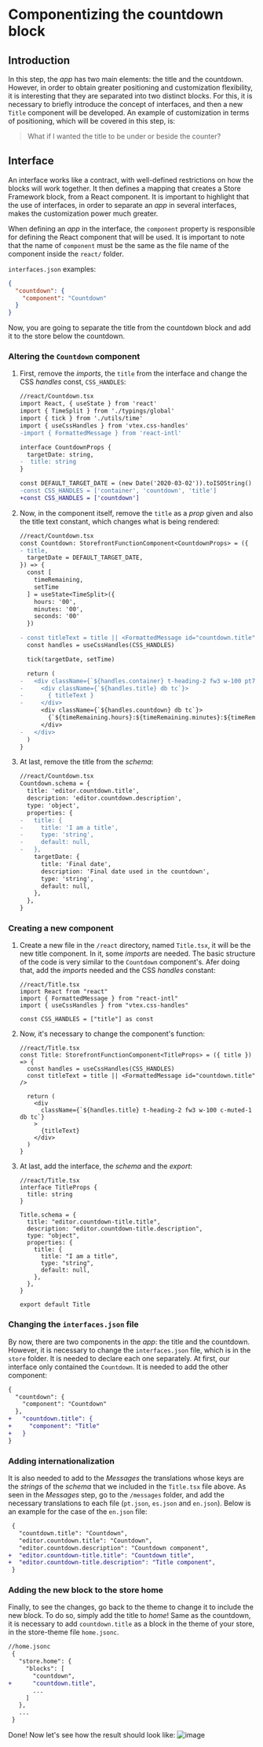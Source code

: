 # Componentizing the countdown block

## Introduction

In this step, the _app_ has two main elements: the title and the countdown. However, in order to obtain greater positioning and customization flexibility, it is interesting that they are separated into two distinct blocks. For this, it is necessary to briefly introduce the concept of interfaces, and then a new `Title` component will be developed. An example of customization in terms of positioning, which will be covered in this step, is:

> What if I wanted the title to be under or beside the counter?

## Interface

An interface works like a contract, with well-defined restrictions on how the blocks will work together. It then defines a mapping that creates a Store Framework block, from a React component. It is important to highlight that the use of interfaces, in order to separate an _app_ in several interfaces, makes the customization power much greater.

When defining an _app_ in the interface, the `component` property is responsible for defining the React component that will be used. It is important to note that the name of `component` must be the same as the file name of the component inside the `react/` folder.

`interfaces.json` examples:

```json
{
  "countdown": {
    "component": "Countdown"
  }
}
```

Now, you are going to separate the title from the countdown block and add it to the store below the countdown.

### Altering the `Countdown` component

1. First, remove the _imports_, the `title` from the interface and change the CSS _handles_ const, `CSS_HANDLES`:

    ```diff
    //react/Countdown.tsx
    import React, { useState } from 'react'
    import { TimeSplit } from './typings/global'
    import { tick } from './utils/time'
    import { useCssHandles } from 'vtex.css-handles'
    -import { FormattedMessage } from 'react-intl'

    interface CountdownProps {
      targetDate: string,
    -  title: string
    }

    const DEFAULT_TARGET_DATE = (new Date('2020-03-02')).toISOString()
    -const CSS_HANDLES = ['container', 'countdown', 'title']
    +const CSS_HANDLES = ['countdown']
    ```

2. Now, in the component itself, remove the `title` as a _prop_ given and also the title text constant, which changes what is being rendered:

    ```diff
    //react/Countdown.tsx
    const Countdown: StorefrontFunctionComponent<CountdownProps> = ({
    - title,
      targetDate = DEFAULT_TARGET_DATE,
    }) => {
      const [
        timeRemaining,
        setTime
      ] = useState<TimeSplit>({
        hours: '00',
        minutes: '00',
        seconds: '00'
      })

    - const titleText = title || <FormattedMessage id="countdown.title" />
      const handles = useCssHandles(CSS_HANDLES)

      tick(targetDate, setTime)

      return (
    -   <div className={`${handles.container} t-heading-2 fw3 w-100 pt7 pb6 c-muted-1 db tc`}>
    -     <div className={`${handles.title} db tc`}>
    -       { titleText }
    -     </div>
          <div className={`${handles.countdown} db tc`}>
            {`${timeRemaining.hours}:${timeRemaining.minutes}:${timeRemaining.seconds}`}
          </div>
    -   </div>
      )
    }
    ```

3. At last, remove the title from the _schema_:

    ```diff
    //react/Countdown.tsx
    Countdown.schema = {
      title: 'editor.countdown.title',
      description: 'editor.countdown.description',
      type: 'object',
      properties: {
    -   title: {
    -     title: 'I am a title',
    -     type: 'string',
    -     default: null,
    -   },
        targetDate: {
          title: 'Final date',
          description: 'Final date used in the countdown',
          type: 'string',
          default: null,
        },
      },
    }
    ```

### Creating a new component

1. Create a new file in the `/react` directory, named `Title.tsx`, it will be the new title component. In it, some _imports_ are needed. The basic structure of the code is very similar to the `Countdown` component's. Afer doing that, add the _imports_ needed and the CSS _handles_ constant:

    ```tsx
    //react/Title.tsx
    import React from "react"
    import { FormattedMessage } from "react-intl"
    import { useCssHandles } from "vtex.css-handles"

    const CSS_HANDLES = ["title"] as const
    ```

2. Now, it's necessary to change the component's function:

    ```tsx
    //react/Title.tsx
    const Title: StorefrontFunctionComponent<TitleProps> = ({ title }) => {
      const handles = useCssHandles(CSS_HANDLES)
      const titleText = title || <FormattedMessage id="countdown.title" />

      return (
        <div
          className={`${handles.title} t-heading-2 fw3 w-100 c-muted-1 db tc`}
        >
          {titleText}
        </div>
      )
    }
    ```

3. At last, add the interface, the _schema_ and the _export_:

    ```tsx
    //react/Title.tsx
    interface TitleProps {
      title: string
    }

    Title.schema = {
      title: "editor.countdown-title.title",
      description: "editor.countdown-title.description",
      type: "object",
      properties: {
        title: {
          title: "I am a title",
          type: "string",
          default: null,
        },
      },
    }

    export default Title
    ```

### Changing the `interfaces.json` file

By now, there are two components in the _app_: the title and the countdown. However, it is necessary to change the `interfaces.json` file, which is in the `store` folder. It is needed to declare each one separately. At first, our interface only contained the `Countdown`. It is needed to add the other component:

```diff
{
  "countdown": {
    "component": "Countdown"
  },
+   "countdown.title": {
+     "component": "Title"
+   }
}
```

### Adding internationalization

It is also needed to add to the _Messages_ the translations whose keys are the _strings_ of the _schema_ that we included in the `Title.tsx` file above. As seen in the _Messages_ step, go to the `/messages` folder, and add the necessary translations to each file (`pt.json`, `es.json` and `en.json`). Below is an example for the case of the `en.json` file:

```diff
 {
   "countdown.title": "Countdown",
   "editor.countdown.title": "Countdown",
   "editor.countdown.description": "Countdown component",
+  "editor.countdown-title.title": "Countdown title",
+  "editor.countdown-title.description": "Title component",
 }
```

### Adding the new block to the store home

Finally, to see the changes, go back to the theme to change it to include the new block. To do so, simply add the title to _home_! Same as the countdown, it is necessary to add `countdown.title` as a block in the theme of your store, in the store-theme file `home.jsonc`.

```diff
//home.jsonc
 {
   "store.home": {
     "blocks": [
       "countdown",
+      "countdown.title",
       ...
     ]
   },
   ...
 }
```

Done! Now let's see how the result should look like:
![image](https://user-images.githubusercontent.com/19495917/80533839-a2dfa980-8974-11ea-80bb-2628bc10d8cc.png)
